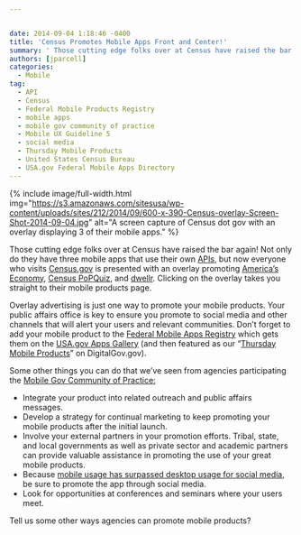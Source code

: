 ```yaml
---


date: 2014-09-04 1:18:46 -0400
title: 'Census Promotes Mobile Apps Front and Center!'
summary: ' Those cutting edge folks over at Census have raised the bar again! Not only do they have three mobile apps that use their own APIs, but now everyone who visits Census.gov is presented with an overlay'
authors: [jparcell]
categories:
  - Mobile
tag:
  - API
  - Census
  - Federal Mobile Products Registry
  - mobile apps
  - mobile gov community of practice
  - Mobile UX Guideline 5
  - social media
  - Thursday Mobile Products
  - United States Census Bureau
  - USA.gov Federal Mobile Apps Directory
---
```



{% include image/full-width.html img="https://s3.amazonaws.com/sitesusa/wp-content/uploads/sites/212/2014/09/600-x-390-Census-overlay-Screen-Shot-2014-09-04.jpg" alt="A screen capture of Census dot gov with an overlay displaying 3 of their mobile apps." %}

Those cutting edge folks over at Census have raised the bar again! Not only do they have three mobile apps that use their own [APIs](https://www.WHATEVER/2014/06/25/the-api-briefing-the-census-bureaus-discovery-tool-find-the-right-api-for-your-app/ "The API Briefing: The Census Bureau’s Discovery Tool – Find the Right API for Your App"), but now everyone who visits [Census.gov](http://www.census.gov/) is presented with an overlay promoting [America&#8217;s Economy](http://www.census.gov/mobile/economy/), [Census PoPQuiz](http://www.census.gov/mobile/censuspopquiz/), and [dwellr](http://www.census.gov/mobile/dwellr/). Clicking on the overlay takes you straight to their mobile products page.

Overlay advertising is just one way to promote your mobile products. Your public affairs office is key to ensure you promote to social media and other channels that will alert your users and relevant communities. Don’t forget to add your mobile product to the [Federal Mobile Apps Registry](http://apps.usa.gov/register) which gets them on the [USA.gov Apps Gallery](http://www.usa.gov/mobileapps.shtml) (and then featured as our &#8220;[Thursday Mobile Products](https://www.WHATEVER/tag/thursday-mobile-products/)&#8221; on DigitalGov.gov).

Some other things you can do that we&#8217;ve seen from agencies participating the [Mobile Gov Community of Practice:](https://www.WHATEVER/communities/mobile/ "Mobile")

  * Integrate your product into related outreach and public affairs messages.
  * Develop a strategy for continual marketing to keep promoting your mobile products after the initial launch.
  * Involve your external partners in your promotion efforts. Tribal, state, and local governments as well as private sector and academic partners can provide valuable assistance in promoting the use of your great mobile products.
  * Because [mobile usage has surpassed desktop usage for social media](https://www.WHATEVER/2013/11/05/trends-on-tuesday-mobile-surpasses-desktop-for-social-media/), be sure to promote the app through social media.
  * Look for opportunities at conferences and seminars where your users meet.

Tell us some other ways agencies can promote mobile products?
